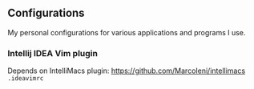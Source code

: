## Configurations
My personal configurations for various applications and programs I use.

### Intellij IDEA Vim plugin
Depends on IntelliMacs plugin:
https://github.com/MarcoIeni/intellimacs
```.ideavimrc```
